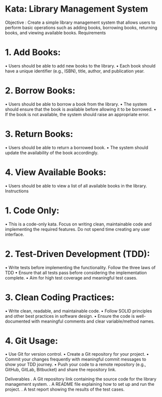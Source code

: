 # Kata: Library Management System

Objective : 
Create a simple library management system that allows users to perform basic operations
such as adding books, borrowing books, returning books, and viewing available books.
Requirements
# 1. Add Books:
• Users should be able to add new books to the library.
• Each book should have a unique identifier (e.g., ISBN), title, author, and
publication year.
# 2. Borrow Books:
• Users should be able to borrow a book from the library.
• The system should ensure that the book is available before allowing it to be
borrowed.
• If the book is not available, the system should raise an appropriate error.
# 3. Return Books:
• Users should be able to return a borrowed book.
• The system should update the availability of the book accordingly.
# 4. View Available Books:
• Users should be able to view a list of all available books in the library.
Instructions


# 1. Code Only:
• This is a code-only kata. Focus on writing clean, maintainable code and
implementing the required features. Do not spend time creating any user
interface.
# 2. Test-Driven Development (TDD):
• Write tests before implementing the functionality. Follow the three laws of TDD
• Ensure that all tests pass before considering the implementation complete.
• Aim for high test coverage and meaningful test cases.
# 3. Clean Coding Practices:
• Write clean, readable, and maintainable code.
• Follow SOLID principles and other best practices in software design.
• Ensure the code is well-documented with meaningful comments and clear
variable/method names.
# 4. Git Usage:
• Use Git for version control.
• Create a Git repository for your project.
• Commit your changes frequently with meaningful commit messages to show
your TDD journey.
• Push your code to a remote repository (e.g., GitHub, GitLab, Bitbucket) and
share the repository link.

Deliverables
. A Git repository link containing the source code for the library management system.
. A README file explaining how to set up and run the project.
. A test report showing the results of the test cases.